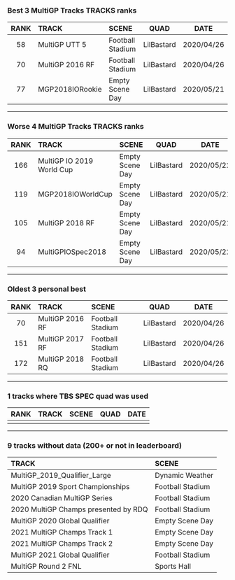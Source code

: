### Best 3 MultiGP Tracks TRACKS ranks
|RANK|TRACK|SCENE|QUAD|DATE|
|:---:|:---|:---|:---:|:---:|
|58|MultiGP UTT 5|Football Stadium|LilBastard|2020/04/26|
|70|MultiGP 2016 RF|Football Stadium|LilBastard|2020/04/26|
|77|MGP2018IORookie|Empty Scene Day|LilBastard|2020/05/21|
---
### Worse 4 MultiGP Tracks TRACKS ranks
|RANK|TRACK|SCENE|QUAD|DATE|
|:---:|:---|:---|:---:|:---:|
|166|MultiGP IO 2019 World Cup|Empty Scene Day|LilBastard|2020/05/22|
|119|MGP2018IOWorldCup|Empty Scene Day|LilBastard|2020/05/21|
|105|MultiGP 2018 RF|Empty Scene Day|LilBastard|2020/05/21|
|94|MultiGPIOSpec2018|Empty Scene Day|LilBastard|2020/05/22|
---
### Oldest 3 personal best
|RANK|TRACK|SCENE|QUAD|DATE|
|:---:|:---|:---|:---:|:---:|
|70|MultiGP 2016 RF|Football Stadium|LilBastard|2020/04/26|
|151|MultiGP 2017 RF|Football Stadium|LilBastard|2020/04/26|
|172|MultiGP 2018 RQ|Football Stadium|LilBastard|2020/04/26|
---
### 1 tracks where TBS SPEC quad was used
|RANK|TRACK|SCENE|QUAD|DATE|
|:---:|:---|:---|:---:|:---:|
||||||
---
### 9 tracks without data (200+ or not in leaderboard)
|TRACK|SCENE|
|:---|:---|
|MultiGP_2019_Qualifier_Large|Dynamic Weather|
|MultiGP 2019 Sport Championships|Football Stadium|
|2020 Canadian MultiGP Series|Football Stadium|
|2020 MultiGP Champs presented by RDQ|Football Stadium|
|MultiGP 2020 Global Qualifier|Empty Scene Day|
|2021 MultiGP Champs Track 1|Empty Scene Day|
|2021 MultiGP Champs Track 2|Empty Scene Day|
|MultiGP 2021 Global Qualifier|Football Stadium|
|MultiGP Round 2 FNL|Sports Hall|
